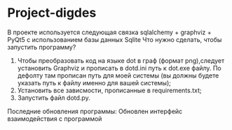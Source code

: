 # Project-digdes
В проекте используется следующая связка sqlalchemy + graphviz + PyQt5 с использованием базы данных Sqlite 
Что нужно сделать, чтобы запустить программу?
1) Чтобы преобразовать код на языке dot в граф (формат png),следует установить Graphviz и прописать в dotd.ini путь к dot.exe файлу. По дефолту там прописан путь для моей системы (вы должны будете указать путь к файлу именно для вашей системы);
2) Установить все зависмости, прописанные в requirements.txt;
3) Запустить файл dotd.py.

Последние обновления программы:
Обновлен интерфейс взаимодействия с программой
